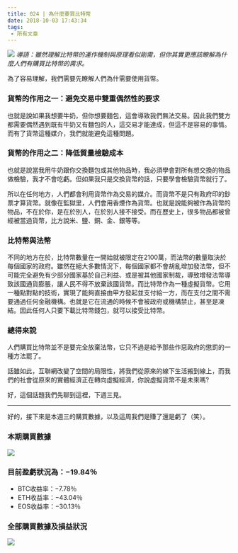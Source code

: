 ```yaml
---
title: 024 | 為什麼要買比特幣
date: 2018-10-03 17:43:34
tags:
 - 所有文章
---
```

![](https://firebasestorage.googleapis.com/v0/b/blog-1f60b.appspot.com/o/24.gif?alt=media&token=ebcfb4a4-c200-4fb5-896c-7dd357ae3a9e)
*導語：雖然理解比特幣的運作機制與原理看似剛需，但你其實更應該瞭解為什麼人們有購買比特幣的需求。*

為了容易理解，我們需要先瞭解人們為什需要使用貨幣。

### 貨幣的作用之一：避免交易中雙重偶然性的要求
也就是說如果我想要牛奶，但你想要麵包，這會導致我們無法交易。因此我們雙方都需要偶然遇到既有牛奶又有麵包的人，這交易才能達成，但這不是容易的事情。而有了貨幣這種媒介，我們就能避免這種問題。

### 貨幣的作用之二：降低質量檢驗成本
也就是說當我用牛奶跟你交換麵包或其他物品時，我必須學會對所有想交換的物品做檢驗，我才不會吃虧。但如果我只是交換貨幣的話，只要學會檢驗貨幣就行了。

所以在任何地方，人們都會利用貨幣作為交易的媒介。而貨幣不是只有政府印的鈔票才算貨幣。就像在監獄里，人們會用香煙作為貨幣。也就是說能夠被作為貨幣的物品，不在於你，是在於別人，在於別人接不接受。而在歷史上，很多物品都被曾經被當過貨幣，比方說米、鹽、銅、金、銀等等。
### 比特幣與法幣
不同的地方在於，比特幣數量在一開始就被限定在2100萬，而法幣的數量取決於每個國家的政府。雖然在絕大多數情況下，每個國家都不會胡亂增加發法幣，但不可能完全避免有少部分國家基於自己利益、或是被其他國家制裁，導致增發法幣導致該國通貨膨脹，讓人民不得不放棄該國貨幣。而比特幣作為一種虛擬貨幣。它用一種點對點的技術，實現了能夠直接由甲方發起並支付給一方，而在支付之間不需要通過任何金融機構。也就是它在流通的時候不會被政府或機構禁止，甚至是凍結。因此任何人只要下載比特幣錢包，就可以接受比特幣。

### 總得來說
人們購買比特幣並不是要完全放棄法幣，它只不過是給予那些作惡政府的懲罰的一種方法罷了。

話雖如此，互聯網改變了空間的局限性，將我們從原來的線下生活搬到線上，而我們的社會從原來的實體經濟正在轉向虛擬經濟，你說虛擬貨幣不是未來嗎?

好，這個話題我們先聊到這裡，下週三見。

***


好的，接下來是本週三的購買數據，以及這周我們是賺了還是虧了（笑）。


### 本期購買數據
![](https://firebasestorage.googleapis.com/v0/b/blog-1f60b.appspot.com/o/%E8%B4%AD%E4%B9%B0%E6%95%B0%E6%8D%AE024.png?alt=media&token=6652dd4a-3017-4201-a808-ee73fb1b0d70)

### 目前盈虧狀況為：−19.84％
- BTC收益率：−7.78％
- ETH收益率：−43.04％
- EOS收益率：−30.13％

### 全部購買數據及損益狀況
![](https://firebasestorage.googleapis.com/v0/b/blog-1f60b.appspot.com/o/%E5%85%A8%E9%83%A8%E8%B4%AD%E4%B9%B0%E6%95%B0%E6%8D%AE%E5%8F%8A%E6%8D%9F%E7%9B%8A%E7%8A%B6%E5%86%B5024.png?alt=media&token=bd3e8b4e-a4b2-46ef-9156-4e7374cb7cbd)